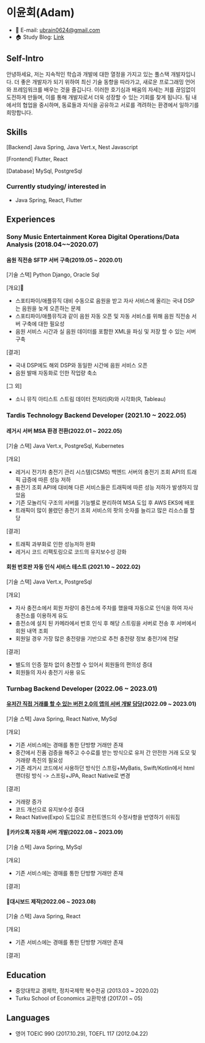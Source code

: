 # 이윤회(Adam)
* 📧 E-mail: ubrain0624@gmail.com
* 🏠 Study Blog:  [Link](https://velog.io/@ubrain)


## Self-Intro
안녕하세요, 저는 지속적인 학습과 개발에 대한 열정을 가지고 있는 풀스택 개발자입니다. 
더 좋은 개발자가 되기 위하여 최신 기술 동향을 따라가고, 새로운 프로그래밍 언어와 프레임워크를 배우는 것을 즐깁니다. 
이러한 호기심과 배움의 자세는 저를 끊임없이 도전하게 만들며, 이를 통해 개발자로서 더욱 성장할 수 있는 기회를 찾게 됩니다. 
팀 내에서의 협업을 중시하며, 동료들과 지식을 공유하고 서로를 격려하는 환경에서 일하기를 희망합니다.


## Skills
[Backend] Java Spring, Java Vert.x, Nest Javascript

[Frontend] Flutter, React

[Database] MySql, PostgreSql

### Currently studying/ interested in
* Java Spring, React, Flutter



## Experiences

### Sony Music Entertainment Korea Digital Operations/Data Analysis (2018.04~~2020.07)

#### 음원 직전송 SFTP 서버 구축(2019.05 ~ 2020.01)
[기술 스택] Python Django, Oracle Sql

[개요]
* 스포티파이/애플뮤직 대비 수동으로 음원을 받고 자사 서비스에 올리는 국내 DSP는 음원을 늦게 오픈하는 문제
* 스포티파이/애플뮤직과 같이 음원 자동 오픈 및 자동 서비스를 위해 음원 직전송 서버 구축에 대한 필요성
* 음원 서비스 시간과 실 음원 데이터를 포함한 XML을 파싱 및 저장 할 수 있는 서버 구축

[결과]
* 국내 DSP에도 해외 DSP와 동일한 시간에 음원 서비스 오픈
* 음원 발매 자동화로 인한 작업량 축소

[그 외]
* 소니 뮤직 아티스트 스트림 데이터 전처리(R)와 시각화(R, Tableau)

### Tardis Technology Backend Developer (2021.10 ~ 2022.05)

#### 레거시 서버 MSA 환경 전환(2022.01 ~ 2022.05)
[기술 스택] Java Vert.x, PostgreSql, Kubernetes

[개요]
* 레거시 전기차 충전기 관리 시스템(CSMS) 백엔드 서버의 충전기 조회 API의 트래픽 급증에 따른 성능 저하
* 충전기 조회 API에 대비해 다른 서비스들은 트래픽에 따른 성능 저하가 발생하지 않았음
* 기존 모놀리딕 구조의 서버를 기능별로 분리하여 MSA 도입 후 AWS EKS에 배포
* 트래픽이 많이 몰렸던 충전기 조회 서비스의 팟의 숫자를 늘리고 많은 리소스를 할당

[결과]
* 트래픽 과부화로 인한 성능저하 완화
* 레거시 코드 리팩토링으로 코드의 유지보수성 강화

#### 회원 번호판 자동 인식 서비스 테스트 (2021.10 ~ 2022.02)
[기술 스택] Java Vert.x, PostgreSql

[개요]
* 자사 충전소에서 회원 차량이 충전소에 주차를 했을때 자동으로 인식을 하여 자사 충전소를 이용하게 유도
* 충전소에 설치 된 카메라에서 번호 인식 후 해당 스트링을 서버로 전송 후 서버에서 회원 내역 조회
* 회원일 경우 가장 많은 충전량을 기반으로 추천 충전량 정보 충전기에 전달

[결과]
* 별도의 인증 절차 없이 충전할 수 있어서 회원들의 편의성 증대
* 회원들의 자사 충전기 사용 유도

### Turnbag Backend Developer (2022.06 ~ 2023.01)

#### [유저간 직접 거래를 할 수 있는 버전 2.0의 앱의 서버 개발 담당](https://www.ktnews.com/news/articleView.html?idxno=126733)(2022.09 ~ 2023.01)
[기술 스택] Java Spring, React Native, MySql

[개요]
* 기존 서비스에는 경매를 통한 단방향 거래만 존재
* 중간에서 진품 검증을 해주고 수수료를 받는 방식으로 유저 간 안전한 거래 도모 및 거래량 촉진의 필요성
* 기존 레거시 코드에서 사용하던 방식인 스프링+MyBatis, Swift/Kotlin에서 html 랜더링 방식 -> 스프링+JPA, React Native로 변경

[결과]
* 거래량 증가
* 코드 개선으로 유지보수성 증대
* React Native(Expo) 도입으로 프런트엔드의 수정사항을 반영하기 쉬워짐

#### 카카오톡 자동화 서버 개발(2022.08 ~ 2023.09)
[기술 스택] Java Spring, MySql

[개요]
* 기존 서비스에는 경매를 통한 단방향 거래만 존재

[결과]

#### 대시보드 제작(2022.06 ~ 2023.08)
[기술 스택] Java Spring, React

[개요]
* 기존 서비스에는 경매를 통한 단방향 거래만 존재

[결과]


## Education
* 중앙대학교 경제학, 정치국제학 복수전공 (2013.03 ~ 2020.02)
* Turku School of Economics 교환학생 (2017.01 ~ 05)


## Languages
* 영어 TOEIC 990 (2017.10.29), TOEFL 117 (2012.04.22)
